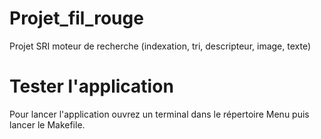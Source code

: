 # Projet_fil_rouge
Projet SRI moteur de recherche (indexation, tri, descripteur, image, texte)

# Tester l'application
Pour lancer l'application ouvrez un terminal dans le répertoire Menu 
puis lancer le Makefile.


